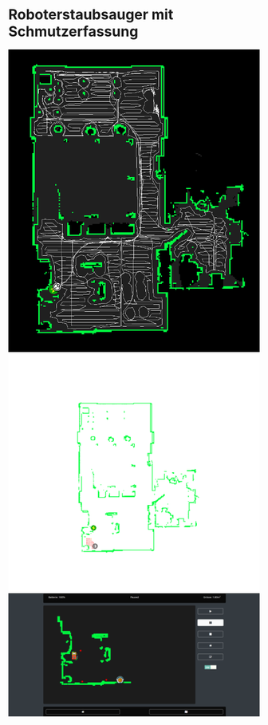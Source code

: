 # Roboterstaubsauger mit Schmutzerfassung

![alt text](https://raw.githubusercontent.com/TP2020CnC/Webinterface/master/static/maps/zeug/1.png)
![alt text](https://raw.githubusercontent.com/TP2020CnC/Webinterface/master/static/maps/zeug/2.gif)
![alt text](https://raw.githubusercontent.com/TP2020CnC/Webinterface/master/static/maps/zeug/3.png)

